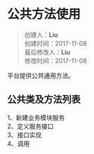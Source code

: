# 公共方法使用
>创建人：**Liu**  
>创建时间：2017-11-08    
>最后修改人：**Liu**  
>修改时间：2017-11-08     

平台提供公共通用方法。  

## 公共类及方法列表

1、新建业务模块服务    
2、定义服务接口    
3、接口实现  
4、调用  





